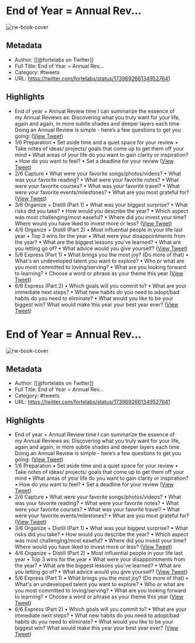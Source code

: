 # End of Year = Annual Rev...

![rw-book-cover](https://pbs.twimg.com/profile_images/1527701676521672707/YXvJP3ac.jpg)

## Metadata
- Author: [[@fortelabs on Twitter]]
- Full Title: End of Year = Annual Rev...
- Category: #tweets
- URL: https://twitter.com/fortelabs/status/1739692661349527641

## Highlights
- End of year = Annual Review time
  I can summarize the essence of my Annual Reviews as:
  Discovering what you truly want for your life, again and again, in more subtle shades and deeper layers each time
  Doing an Annual Review is simple - here’s a few questions to get you going: ([View Tweet](https://twitter.com/fortelabs/status/1739692661349527641))
- 1/6 Preparation
  • Set aside time and a quiet space for your review
  • Take notes of ideas/ projects/ goals that come up to get them off your mind
  • What areas of your life do you want to gain clarity or inspiration?
  • How do you want to feel?
  • Set a deadline for your review ([View Tweet](https://twitter.com/fortelabs/status/1739692662247100894))
- 2/6 Capture
  • What were your favorite songs/photos/videos?
  • What was your favorite reading?
  • What were your favorite notes?
  • What were your favorite courses?
  • What was your favorite travel?
  • What were your favorite events/milestones?
  • What are you most grateful for? ([View Tweet](https://twitter.com/fortelabs/status/1739692663517884538))
- 3/6 Organize + Distill (Part 1)
  • What was your biggest surprise?
  • What risks did you take?
  • How would you describe the year?
  • Which aspect was most challenging/most easeful?
  • Where did you invest your time? Where would you have liked to invest more or less? ([View Tweet](https://twitter.com/fortelabs/status/1739692664386207972))
- 4/6 Organize + Distill (Part 2)
  • Most influential people in your life last year
  • Top 3 wins for the year
  • What were your disappointments from the year?
  • What are the biggest lessons you’ve learned?
  • What are you letting go of?
  • What advice would you give yourself? ([View Tweet](https://twitter.com/fortelabs/status/1739692665271177630))
- 5/6 Express (Part 1)
  • What brings you the most joy? (Do more of that)
  • What's an undeveloped talent you want to explore?
  • Who or what are you most committed to loving/serving?
  • What are you looking forward to learning?
  • Choose a word or phrase as your theme this year ([View Tweet](https://twitter.com/fortelabs/status/1739692666131013891))
- 6/6 Express (Part 2)
  • Which goals will you commit to?
  • What are your immediate next steps?
  • What new habits do you need to adopt/bad habits do you need to eliminate?
  • What would you like to be your biggest win? What would make this year your best year ever? ([View Tweet](https://twitter.com/fortelabs/status/1739692667099811894))
# End of Year = Annual Rev...

![rw-book-cover](https://pbs.twimg.com/profile_images/1527701676521672707/YXvJP3ac.jpg)

## Metadata
- Author: [[@fortelabs on Twitter]]
- Full Title: End of Year = Annual Rev...
- Category: #tweets
- URL: https://twitter.com/fortelabs/status/1739692661349527641

## Highlights
- End of year = Annual Review time
  I can summarize the essence of my Annual Reviews as:
  Discovering what you truly want for your life, again and again, in more subtle shades and deeper layers each time
  Doing an Annual Review is simple - here’s a few questions to get you going: ([View Tweet](https://twitter.com/fortelabs/status/1739692661349527641))
- 1/6 Preparation
  • Set aside time and a quiet space for your review
  • Take notes of ideas/ projects/ goals that come up to get them off your mind
  • What areas of your life do you want to gain clarity or inspiration?
  • How do you want to feel?
  • Set a deadline for your review ([View Tweet](https://twitter.com/fortelabs/status/1739692662247100894))
- 2/6 Capture
  • What were your favorite songs/photos/videos?
  • What was your favorite reading?
  • What were your favorite notes?
  • What were your favorite courses?
  • What was your favorite travel?
  • What were your favorite events/milestones?
  • What are you most grateful for? ([View Tweet](https://twitter.com/fortelabs/status/1739692663517884538))
- 3/6 Organize + Distill (Part 1)
  • What was your biggest surprise?
  • What risks did you take?
  • How would you describe the year?
  • Which aspect was most challenging/most easeful?
  • Where did you invest your time? Where would you have liked to invest more or less? ([View Tweet](https://twitter.com/fortelabs/status/1739692664386207972))
- 4/6 Organize + Distill (Part 2)
  • Most influential people in your life last year
  • Top 3 wins for the year
  • What were your disappointments from the year?
  • What are the biggest lessons you’ve learned?
  • What are you letting go of?
  • What advice would you give yourself? ([View Tweet](https://twitter.com/fortelabs/status/1739692665271177630))
- 5/6 Express (Part 1)
  • What brings you the most joy? (Do more of that)
  • What's an undeveloped talent you want to explore?
  • Who or what are you most committed to loving/serving?
  • What are you looking forward to learning?
  • Choose a word or phrase as your theme this year ([View Tweet](https://twitter.com/fortelabs/status/1739692666131013891))
- 6/6 Express (Part 2)
  • Which goals will you commit to?
  • What are your immediate next steps?
  • What new habits do you need to adopt/bad habits do you need to eliminate?
  • What would you like to be your biggest win? What would make this year your best year ever? ([View Tweet](https://twitter.com/fortelabs/status/1739692667099811894))
